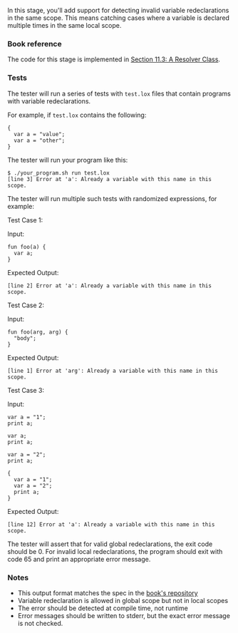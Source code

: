 In this stage, you'll add support for detecting invalid variable redeclarations in the same scope. This means catching cases where a variable is declared multiple times in the same local scope.

### Book reference

The code for this stage is implemented in [Section 11.3: A Resolver Class](https://craftinginterpreters.com/resolving-and-binding.html#a-resolver-class).

### Tests

The tester will run a series of tests with `test.lox` files that contain programs with variable redeclarations.

For example, if `test.lox` contains the following:

```
{
  var a = "value";
  var a = "other";
}
```

The tester will run your program like this:

```
$ ./your_program.sh run test.lox
[line 3] Error at 'a': Already a variable with this name in this scope.
```

The tester will run multiple such tests with randomized expressions, for example:

Test Case 1:

Input:

```
fun foo(a) {
  var a;
}
```

Expected Output:

```
[line 2] Error at 'a': Already a variable with this name in this scope.
```

Test Case 2:

Input:

```
fun foo(arg, arg) {
  "body";
}
```

Expected Output:

```
[line 1] Error at 'arg': Already a variable with this name in this scope.
```

Test Case 3:

Input:

```
var a = "1";
print a;

var a;
print a;

var a = "2";
print a;

{
  var a = "1";
  var a = "2";
  print a;
}
```

Expected Output:

```
[line 12] Error at 'a': Already a variable with this name in this scope.
```

The tester will assert that for valid global redeclarations, the exit code should be 0. For invalid local redeclarations, the program should exit with code 65 and print an appropriate error message.

### Notes

- This output format matches the spec in the [book's repository](https://github.com/munificent/craftinginterpreters/blob/4a840f70f69c6ddd17cfef4f6964f8e1bcd8c3d4/test/variable/duplicate_local.lox)
- Variable redeclaration is allowed in global scope but not in local scopes
- The error should be detected at compile time, not runtime
- Error messages should be written to stderr, but the exact error message is not checked.